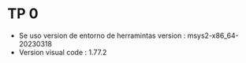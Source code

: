 # TP 0 

* Se uso version de entorno de herramintas version : msys2-x86_64-20230318
* Version visual code : 1.77.2 
